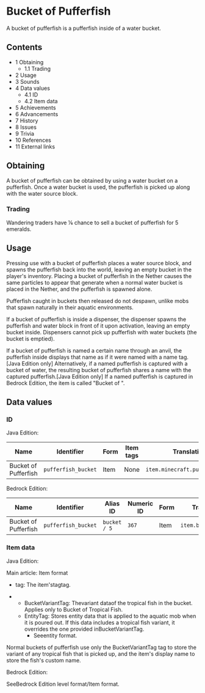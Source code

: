 # Bucket of Pufferfish
A bucket of pufferfish is a pufferfish inside of a water bucket.

## Contents
- 1 Obtaining
	- 1.1 Trading
- 2 Usage
- 3 Sounds
- 4 Data values
	- 4.1 ID
	- 4.2 Item data
- 5 Achievements
- 6 Advancements
- 7 History
- 8 Issues
- 9 Trivia
- 10 References
- 11 External links

## Obtaining
A bucket of pufferfish can be obtained by using a water bucket on a pufferfish. Once a water bucket is used, the pufferfish is picked up along with the water source block.

### Trading
Wandering traders have 1⁄6 chance to sell a bucket of pufferfish for 5 emeralds.

## Usage
Pressing use with a bucket of pufferfish places a water source block, and spawns the pufferfish back into the world, leaving an empty bucket in the player's inventory. Placing a bucket of pufferfish in the Nether causes the same particles to appear that generate when a normal water bucket is placed in the Nether, and the pufferfish is spawned alone.

Pufferfish caught in buckets then released do not despawn, unlike mobs that spawn naturally in their aquatic environments.

If a bucket of pufferfish is inside a dispenser, the dispenser spawns the pufferfish and water block in front of it upon activation, leaving an empty bucket inside. Dispensers cannot pick up pufferfish with water buckets (the bucket is emptied).

If a bucket of pufferfish is named a certain name through an anvil, the pufferfish inside displays that name as if it were named with a name tag.‌[Java Edition  only] Alternatively, if a named pufferfish is captured with a bucket of water, the resulting bucket of pufferfish shares a name with the captured pufferfish.‌[Java Edition  only] If a named pufferfish is captured in Bedrock Edition, the item is called "Bucket of <Name>".

## Data values
### ID
Java Edition:

| Name                 | Identifier          | Form | Item tags | Translation key                    |
|----------------------|---------------------|------|-----------|------------------------------------|
| Bucket of Pufferfish | `pufferfish_bucket` | Item | None      | `item.minecraft.pufferfish_bucket` |

Bedrock Edition:

| Name                 | Identifier          | Alias ID     | Numeric ID | Form | Translation key          |
|----------------------|---------------------|--------------|------------|------|--------------------------|
| Bucket of Pufferfish | `pufferfish_bucket` | `bucket / 5` | `367`      | Item | `item.bucketPuffer.name` |

### Item data
Java Edition:

Main article: Item format
- tag: The item'stagtag.

- 
	- BucketVariantTag: Thevariant dataof the tropical fish in the bucket. Applies only to Bucket of Tropical Fish.
	- EntityTag: Stores entity data that is applied to the aquatic mob when it is poured out. If this data includes a tropical fish variant, it overrides the one provided inBucketVariantTag.
		- Seeentity format.

Normal buckets of pufferfish use only the BucketVariantTag tag to store the variant of any tropical fish that is picked up, and the item's display name to store the fish's custom name.

Bedrock Edition:

SeeBedrock Edition level format/Item format.
